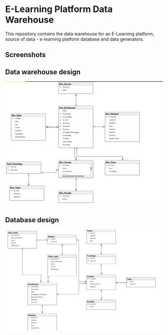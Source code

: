 
# E-Learning Platform Data Warehouse

This repository contains the data warehouse for an E-Learning platform, source of data - e-learning platform database and data generators.

## Screenshots

## Data warehouse design

![Screenshot 2](/screens/DWscreen.png)

## Database design
![Screenshot 1](/screens/DBscreen.png)


